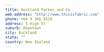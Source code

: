 ```yaml
---
title: Auckland Parker and Co
web-address: "http://www.thisisfabric.com"
phone: +64 9 366 4528
address: 5 High St
suburb: Downtown
city: Auckland
state: ""
country: New Zealand
---
```

